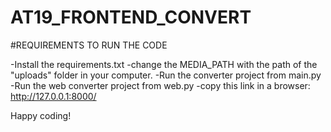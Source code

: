 # AT19_FRONTEND_CONVERT

#REQUIREMENTS TO RUN THE CODE

-Install the requirements.txt
-change the MEDIA_PATH with the path of the "uploads" folder in your computer.
-Run the converter project from main.py
-Run the web converter project from web.py
-copy this link in a browser:
http://127.0.0.1:8000/

Happy coding!
